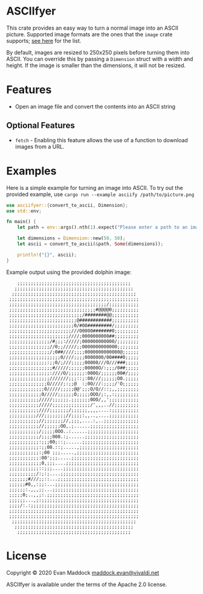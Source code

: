 # ASCIIfyer

This crate provides an easy way to turn a normal image into an ASCII picture. Supported image formats are the ones that the `image` crate supports; [see here](https://github.com/image-rs/image#supported-image-formats) for the list.

By default, images are resized to 250x250 pixels before turning them into ASCII. You can override this by passing a `Dimension` struct with a width and height. If the image is smaller than the dimensions, it will not be resized.

# Features

- Open an image file and convert the contents into an ASCII string

## Optional Features

- `fetch` - Enabling this feature allows the use of a function to download images from a URL.

# Examples

Here is a simple example for turning an image into ASCII. To try out the provided example, use `cargo run --example asciify /path/to/picture.png`

```rust
use asciifyer::{convert_to_ascii, Dimension};
use std::env;

fn main() {
    let path = env::args().nth(1).expect("Please enter a path to an image");

    let dimensions = Dimension::new(50, 50);
    let ascii = convert_to_ascii(&path, Some(dimensions));

    println!("{}", ascii);
}
```

Example output using the provided dolphin image:

```
    ;;;;;;;;;;;;;;;;;;;;;;;;;;;;;;;;;;;;;;;;;;
   ;;;;;;;;;;;;;;;;;;;;;;;;;;;;;;;;;;;;;;;;;;;;
  ;;;;;;;;;;;;;;;;;;;;;;;;;;;;;;;;;;;;;;;;;;;;;;
 ;;;;;;;;;;;;;;;;;;;;;;;;;;;;;;;;;;;;;;;;;;;;;;;;
 ;;;;;;;;;;;;;;;;;;;;;;;;;;;;;;;;;;;;/;;;;;;;;;;;
 ;;;;;;;;;;;;;;;;;;;;;;;;;;;;;;;;#@@@@0;;;;;;;;;;
 ;;;;;;;;;;;;;;;;;;;;;;;;;;;/########@@;;;;;;;;;;
 ;;;;;;;;;;;;;;;;;;;;;;;;;@############;;;;;;;;;;
 ;;;;;;;;;;;;;;;;;;;;;;;;0/#00#########/;;;;;;;;;
 ;;;;;;;;;;;;;;;;;;;;;;;///O0000#######0;;;;;;;;;
 ;;;;;;;;;;;;;;;;;;;;;;////;0000000000##;;;;;;;;;
 ;;;;;;;;;;;;;;;/#;;;://///;000000000000/;;;;;;;;
 ;;;;;;;;;;;;;;;//0;;/////;;0000000000000;;;;;;;;
 ;;;;;;;;;;;;;;;/;0##////;;;;0000000000000@;;;;;;
 ;;;;;;;;;;;;;;;;;;;0////;;;;0000000/00####0;;;;;
 ;;;;;;;;;;;;;;:;;0/;///;;;;;00000///O///###;;;;;
 ;;;;;;;;;;;;;;;;#/////;;;;;;00000O/:;;;/0##;;;;;
 ;;;;;;;;;;;;;;;:////O/;;;;;;:000O/;;;;;;00#/;;;;
 ;;;;;;;;;;;;;;;///////;;;::;:00///;;;;;;O0.;;;;;
 ;;;;;;;;;;;;;;O/////;:;;@  :;0O///:;;;;/'O;;;;;;
 ;;;;;;;;;;;;;0/////;;;;;@@';;;O/O//::;,,;;;;;;;;
 ;;;;;;;;;;;;0/////;;;;;;O;;;;;OOO/;:,,:;;;;;;;;;
 ;;;;;;;;;;;/////;;;;;;.;;;;;;;0OO/,,';;;;;;;;;;;
 ;;;;;;;;;;;/////;;;;;;;;;;;;;;/',,,..//;;;;;;;;;
 ;;;;;;;;;;;////;;;;;;;/;;;;;;,,,,....:;;;;;;;;;;
 ;;;;;;;;;;///;;;;;;;;//;;;;:,,..,....;;;;;;;;;;;
 ;;;;;;;;;;;//;;;;;;;//,;;;,....:,..;;;;;;;;;;;;;
 ;;;;;;;;;;;//;;;;;;OO,.;......;;;;;;;;;;;;;;;;;;
 ;;;;;;;;;;;/;;;;;0OO..:......;;;;;;;;;;;;;;;;;;;
 ;;;;;;;;;;;/;;;;000.:;......;;;;;;;;;;;;;;;;;;;;
 ;;;;;;;;;;;:;;;00;::;......;;;;;;;;;;;;;;;;;;;;;
 ;;;;;;;;;;;:;;00.::;.....,;;;;;;;;;;;;;;;;;;;;;;
 ;;;;;;;;;;;:;00 ;;;.....,;;;;;;;;;;;;;;;;;;;;;;;
 ;;;;;;;;;;;:00';;;.....;;;;;;;;;;;;;;;;;;;;;;;;;
 ;;;;;;;;;;;;0,;;;....;;;;;;;;;;;;;;;;;;;;;;;;;;;
 ;;;;;;;;;;;::;;;....;;;;;;;;;;;;;;;;;;;;;;;;;;;;
 ;;;;;;;;;;/:;:;....;;;;;;;;;;;;;;;;;;;;;;;;;;;;;
 ;;;;;;;#///;;::...;;;;;;;;;;;;;;;;;;;;;;;;;;;;;;
 ;;;;;;#0,,:;;:...;;;;;;;;;;;;;;;;;;;;;;;;;;;;;;;
 ;;;;;;:.,,,;;...;;;;;;;;;;;;;;;;;;;;;;;;;;;;;;;;
 ;;;;;0;..,,;:.;;;;;;;;;;;;;;;;;;;;;;;;;;;;;;;;;;
 ;;;;;;...,;:;;;;;;;;;;;;;;;;;;;;;;;;;;;;;;;;;;;;
 ;;;;/:.:;;;;;;;;;;;;;;;;;;;;;;;;;;;;;;;;;;;;;;;;
 ;;;;;;;;;;;;;;;;;;;;;;;;;;;;;;;;;;;;;;;;;;;;;;;;
 ;;;;;;;;;;;;;;;;;;;;;;;;;;;;;;;;;;;;;;;;;;;;;;;;
  ;;;;;;;;;;;;;;;;;;;;;;;;;;;;;;;;;;;;;;;;;;;;;;
   ;;;;;;;;;;;;;;;;;;;;;;;;;;;;;;;;;;;;;;;;;;;;
    ;;;;;;;;;;;;;;;;;;;;;;;;;;;;;;;;;;;;;;;;;;
```

# License

Copyright © 2020 Evan Maddock maddock.evan@vivaldi.net

ASCIIfyer is available under the terms of the Apache 2.0 license.
